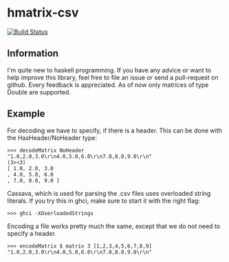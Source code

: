 hmatrix-csv
===========
[![Build Status](https://travis-ci.org/grtlr/hmatrix-csv.svg)](https://travis-ci.org/grtlr/hmatrix-csv)

Information
-----------

I'm quite new to haskell programming. If you have any advice or want to help improve this library, feel free to file an issue or send a pull-request on github. Every feedback is appreciated.
As of now only matrices of type Double are supported.

Example
-------

For decoding we have to specify, if there is a header. This can be done with the HasHeader/NoHeader type:

    >>> decodeMatrix NoHeader "1.0,2.0,3.0\r\n4.0,5.0,6.0\r\n7.0,8.0,9.0\r\n"
    (3><3)
    [ 1.0, 2.0, 3.0
    , 4.0, 5.0, 6.0
    , 7.0, 8.0, 9.0 ]

Cassava, which is used for parsing the .csv files uses overloaded string literals. If you try this in ghci, make sure to start it with the right flag:

    >>> ghci -XOverloadedStrings

Encoding a file works pretty much the same, except that we do not need to specify a header.

    >>> encodeMatrix $ matrix 3 [1,2,3,4,5,6,7,8,9]
    "1.0,2.0,3.0\r\n4.0,5.0,6.0\r\n7.0,8.0,9.0\r\n"


